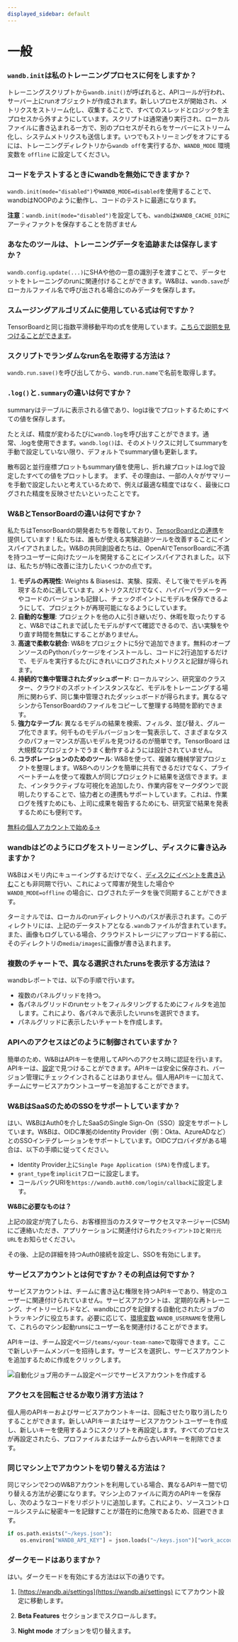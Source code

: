 ```yaml
---
displayed_sidebar: default
---
```

# 一般

### `wandb.init`は私のトレーニングプロセスに何をしますか？

トレーニングスクリプトから`wandb.init()`が呼ばれると、APIコールが行われ、サーバー上にrunオブジェクトが作成されます。新しいプロセスが開始され、メトリクスをストリーム化し、収集することで、すべてのスレッドとロジックを主プロセスから外すようにしています。スクリプトは通常通り実行され、ローカルファイルに書き込まれる一方で、別のプロセスがそれらをサーバーにストリーム化し、システムメトリクスも送信します。いつでもストリーミングをオフにするには、トレーニングディレクトリから`wandb off`を実行するか、`WANDB_MODE` 環境変数を `offline` に設定してください。

### コードをテストするときにwandbを無効にできますか？

`wandb.init(mode="disabled")`や`WANDB_MODE=disabled`を使用することで、wandbはNOOPのように動作し、コードのテストに最適になります。

**注意**：`wandb.init(mode="disabled")`を設定しても、`wandb`は`WANDB_CACHE_DIR`にアーティファクトを保存することを防ぎません

### あなたのツールは、トレーニングデータを追跡または保存しますか？

`wandb.config.update(...)`にSHAや他の一意の識別子を渡すことで、データセットをトレーニングのrunに関連付けることができます。W&Bは、`wandb.save`がローカルファイル名で呼び出される場合にのみデータを保存します。

### スムージングアルゴリズムに使用している式は何ですか？

TensorBoardと同じ指数平滑移動平均の式を使用しています。[こちらで説明を見つけることができます](https://stackoverflow.com/questions/42281844/what-is-the-mathematics-behind-the-smoothing-parameter-in-tensorboards-scalar)。

### スクリプトでランダムなrun名を取得する方法は？

`wandb.run.save()`を呼び出してから、`wandb.run.name`で名前を取得します。

### `.log()`と`.summary`の違いは何ですか？

summaryはテーブルに表示される値であり、logは後でプロットするためにすべての値を保存します。

たとえば、精度が変わるたびに`wandb.log`を呼び出すことができます。通常、.logを使用できます。`wandb.log()`は、そのメトリクスに対してsummaryを手動で設定していない限り、デフォルトでsummary値も更新します。

散布図と並行座標プロットもsummary値を使用し、折れ線プロットは.logで設定したすべての値をプロットします。
まず、その理由は、一部の人々がサマリーを手動で設定したいと考えているためで、例えば最適な精度ではなく、最後にログされた精度を反映させたいといったことです。

### W&BとTensorBoardの違いは何ですか？

私たちはTensorBoardの開発者たちを尊敬しており、[TensorBoardとの連携](../integrations/tensorboard.md)を提供しています！私たちは、誰もが使える実験追跡ツールを改善することにインスパイアされました。W&Bの共同創設者たちは、OpenAIでTensorBoardに不満を持つユーザーに向けたツールを開発することにインスパイアされました。以下は、私たちが特に改善に注力したいくつかの点です。

1. **モデルの再現性**: Weights & Biasesは、実験、探索、そして後でモデルを再現するために適しています。メトリクスだけでなく、ハイパーパラメーターやコードのバージョンも記録し、チェックポイントにモデルを保存できるようにして、プロジェクトが再現可能になるようにしています。
2. **自動的な整理**: プロジェクトを他の人に引き継いだり、休暇を取ったりすると、W&Bではこれまで試したモデルがすべて確認できるので、古い実験をやり直す時間を無駄にすることがありません。
3. **高速で柔軟な統合**: W&Bをプロジェクトに5分で追加できます。無料のオープンソースのPythonパッケージをインストールし、コードに2行追加するだけで、モデルを実行するたびにきれいにログされたメトリクスと記録が得られます。
4. **持続的で集中管理されたダッシュボード**: ローカルマシン、研究室のクラスター、クラウドのスポットインスタンスなど、モデルをトレーニングする場所に関わらず、同じ集中管理されたダッシュボードが得られます。異なるマシンからTensorBoardのファイルをコピーして整理する時間を節約できます。
5. **強力なテーブル**: 異なるモデルの結果を検索、フィルタ、並び替え、グループ化できます。何千ものモデルバージョンを一覧表示して、さまざまなタスクのパフォーマンスが高いモデルを見つけるのが簡単です。TensorBoard は大規模なプロジェクトでうまく動作するようには設計されていません。
6. **コラボレーションのためのツール**: W&Bを使って、複雑な機械学習プロジェクトを整理します。W&Bへのリンクを簡単に共有できるだけでなく、プライベートチームを使って複数人が同じプロジェクトに結果を送信できます。また、インタラクティブな可視化を追加したり、作業内容をマークダウンで説明したりすることで、協力者との連携もサポートしています。これは、作業ログを残すためにも、上司に成果を報告するためにも、研究室で結果を発表するためにも便利です。

[無料の個人アカウントで始める→](http://app.wandb.ai)

### wandbはどのようにログをストリーミングし、ディスクに書き込みますか？

W&Bはメモリ内にキューイングするだけでなく、[ディスクにイベントを書き込む](https://github.com/wandb/wandb/blob/7cc4dd311f3cdba8a740be0dc8903075250a914e/wandb/sdk/internal/datastore.py)ことも非同期で行い、これによって障害が発生した場合や`WANDB_MODE=offline` の場合に、ログされたデータを後で同期することができます。

ターミナルでは、ローカルのrunディレクトリへのパスが表示されます。このディレクトリには、上記のデータストアとなる`.wandb`ファイルが含まれています。また、画像もログしている場合、クラウドストレージにアップロードする前に、そのディレクトリの`media/images`に画像が書き込まれます。

### 複数のチャートで、異なる選択されたrunsを表示する方法は？

wandbレポートでは、以下の手順で行います。

* 複数のパネルグリッドを持つ。
* 各パネルグリッドのrunセットをフィルタリングするためにフィルタを追加します。これにより、各パネルで表示したいrunsを選択できます。
* パネルグリッドに表示したいチャートを作成します。
### APIへのアクセスはどのように制御されていますか？

簡単のため、W&BはAPIキーを使用してAPIへのアクセス時に認証を行います。APIキーは、[設定](https://app.wandb.ai/settings)で見つけることができます。APIキーは安全に保存され、バージョン管理にチェックインされることはありません。個人用APIキーに加えて、チームにサービスアカウントユーザーを追加することができます。

### W&BはSaaSのためのSSOをサポートしていますか？

はい、W&BはAuth0を介したSaaSのSingle Sign-On（SSO）設定をサポートしています。W&Bは、OIDC準拠のIdentity Provider（例：Okta、AzureADなど）とのSSOインテグレーションをサポートしています。OIDCプロバイダがある場合は、以下の手順に従ってください。

* Identity Provider上に`Single Page Application (SPA)`を作成します。
* `grant_type`を`implicit`フローに設定します。
* コールバックURIを`https://wandb.auth0.com/login/callback`に設定します。

**W&Bに必要なものは？**

上記の設定が完了したら、お客様担当のカスタマーサクセスマネージャー(CSM)にご連絡いただき、アプリケーションに関連付けられた`クライアントID`と`発行元URL`をお知らせください。

その後、上記の詳細を持つAuth0接続を設定し、SSOを有効にします。

### サービスアカウントとは何ですか？その利点は何ですか？

サービスアカウントは、チームに書き込む権限を持つAPIキーであり、特定のユーザーに関連付けられていません。サービスアカウントは、定期的な再トレーニング、ナイトリービルドなど、wandbにログを記録する自動化されたジョブのトラッキングに役立ちます。必要に応じて、[環境変数](../track/environment-variables.md) `WANDB_USERNAME`を使用して、これらのマシン起動runsにユーザー名を関連付けることができます。

APIキーは、チーム設定ページ`/teams/<your-team-name>`で取得できます。ここで新しいチームメンバーを招待します。サービスを選択し、サービスアカウントを追加するために作成をクリックします。

![自動化ジョブ用のチーム設定ページでサービスアカウントを作成する](/images/technical_faq/what_is_service_account.png)

### アクセスを回転させるか取り消す方法は？

個人用のAPIキーおよびサービスアカウントキーは、回転させたり取り消したりすることができます。新しいAPIキーまたはサービスアカウントユーザーを作成し、新しいキーを使用するようにスクリプトを再設定します。すべてのプロセスが再設定されたら、プロファイルまたはチームから古いAPIキーを削除できます。
### 同じマシン上でアカウントを切り替える方法は？

同じマシンで2つのW&Bアカウントを利用している場合、異なるAPIキー間で切り替える方法が必要になります。マシン上のファイルに両方のAPIキーを保存し、次のようなコードをリポジトリに追加します。これにより、ソースコントロールシステムに秘密キーを記録すことが潜在的に危険であるため、回避できます。

```python
if os.path.exists("~/keys.json"):
    os.environ["WANDB_API_KEY"] = json.loads("~/keys.json")["work_account"]
```

### ダークモードはありますか？

はい。ダークモードを有効にする方法は以下の通りです。

1. [https://wandb.ai/settings](https://wandb.ai/settings) にてアカウント設定に移動します。

2. **Beta Features** セクションまでスクロールします。

3. **Night mode** オプションを切り替えます。